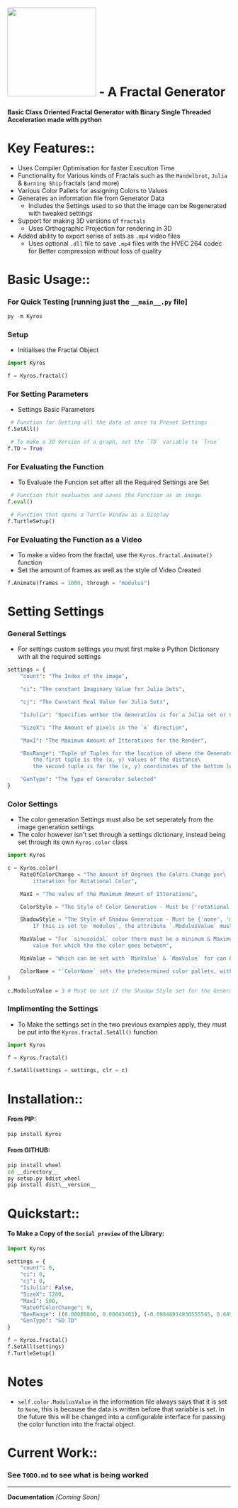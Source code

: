 <h1>
	<img src="https://github.com/Some1and2-XC/Kyros/assets/89313812/5ae3c003-1f34-4130-b46f-9715e105d03b" width="200em">
 	 - A Fractal Generator
</h1>

#### Basic Class Oriented Fractal Generator with Binary Single Threaded Acceleration made with python
# Key Features:: 
 - Uses Compiler Optimisation for faster Execution Time
 - Functionality for Various kinds of Fractals such as the `Mandelbrot`, `Julia` & `Burning Ship` fractals (and more)
 - Various Color Pallets for assigning Colors to Values
 - Generates an information file from Generator Data
    - Includes the Settings used to so that the image can be Regenerated with tweaked settings
 - Support for making 3D versions of `fractals`
    - Uses Orthographic Projection for rendering in 3D
 - Added ability to export series of sets as `.mp4` video files
    - Uses optional `.dll` file to save `.mp4` files with the HVEC 264 codec for Better compression without loss of quality

# Basic Usage::

### For Quick Testing [running just the `__main__.py` file]
```python
py -m Kyros
```

### Setup
 - Initialises the Fractal Object
```python
import Kyros

f = Kyros.fractal()
```

### For Setting Parameters
 - Settings Basic Parameters
```python
 # Function for Setting all the data at once to Preset Settings
f.SetAll()

 # To make a 3D Version of a graph, set the `TD` variable to `True`
f.TD = True
```

### For Evaluating the Function
 - To Evaluate the Funcion set after all the Required Settings are Set
```python
 # Function that evaluates and saves the Function as an image
f.eval()

 # Function that opens a Turtle Window as a Display
f.TurtleSetup()
```

### For Evaluating the Function as a Video
 - To make a video from the fractal, use the `Kyros.fractal.Animate()` function
 - Set the amount of frames as well as the style of Video Created
```python
f.Animate(frames = 1000, through = "modulus")
```

# Setting Settings
### General Settings
 - For settings custom settings you must first make a Python Dictionary with all the required settings
```python
settings = {
	"count": "The Index of the image",

	"ci": "The constant Imaginary Value for Julia Sets",

	"cj": "The Constant Real Value for Julia Sets",

	"IsJulia": "Specifies wether the Generation is for a Julia set or not",

	"SizeX": "The Amount of pixels in the `x` direction",

	"MaxI": "The Maximum Amount of Itterations for the Render",

	"BoxRange": "Tuple of Tuples for the location of where the Generator is referencing from\
		the first tuple is the (x, y) values of the distance\
		the second tuple is for the (x, y) coordinates of the bottom left of the image",

	"GenType": "The Type of Generator Selected"
}
```

### Color Settings
 - The color generation Settings must also be set seperately from the image generation settings
 - The color however isn't set through a settings dictionary, instead being set through its own `Kyros.color` class

```python
import Kyros

c = Kyros.color(
	RateOfColorChange = "The Amount of Degrees the Colors Change per\
		itteration for Rotational Color",

	MaxI = "The value of the Maximum Amount of Itterations",

	ColorStyle = "The Style of Color Generation - Must be {'rotational', 'sinusoidal'}",

	ShadowStyle = "The Style of Shadow Generation - Must be {'none', 'minimal', 'modulus'}\
		If this is set to `modulus`, the attribute `.ModulusValue` must also be set to the color class",

	MaxValue = "For `sinusoidal` color there must be a minimum & Maximum\
		value for which the the color goes between",

	MinValue = "Which can be set with `MinValue` & `MaxValue` for can be set with a Predetermined Color Pallet",

	ColorName = "`ColorName` sets the predetermined color pallets, with the options of {'sunset', 'ocean', 'fire', 'red'}"
)

c.ModulusValue = 3 # Must be set if the Shadow Style set for the Generation is `modulus`
```

### Implimenting the Settings
 - To Make the settings set in the two previous examples apply, they must be put into the `Kyros.fractal.SetAll()` function

```python
import Kyros

f = Kyros.fractal()

f.SetAll(settings = settings, clr = c)
```

# Installation::
#### From PIP:
```bat
pip install Kyros
```

#### From GITHUB: 
```bat
pip install wheel
cd __directory__
py setup.py bdist_wheel
pip install dist\__version__
```

# Quickstart::
#### To Make a Copy of the `Social preview` of the Library:
```python
import Kyros

settings = {
	"count": 0,
	"ci": 0,
	"cj": 0,
	"IsJulia": False,
	"SizeX": 1280,
	"MaxI": 500,
	"RateOfColorChange": 9,
	"BoxRange": ((0.00086806, 0.00043403), (-0.09848914930555545, 0.6495883493661031)),
	"GenType": "SD TD"
}

f = Kyros.fractal()
f.SetAll(settings)
f.TurtleSetup()
```

# Notes
 - `self.color.ModulusValue` in the information file always says that it is set to `None`, this is because the data is written before that variable is set. In the future this will be changed into a configurable interface for passing the color function into the fractal object. 
# Current Work::
### See `TODO.md` to see what is being worked

---
**Documentation** *[Coming Soon]*
